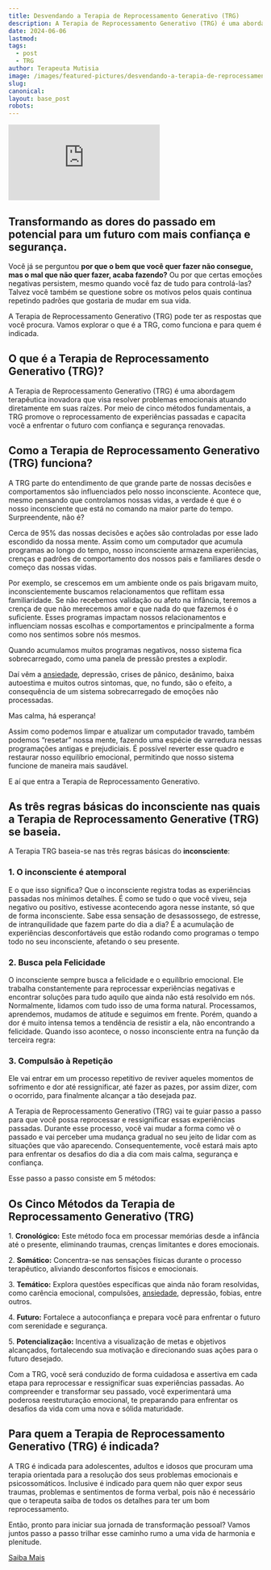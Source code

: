 ```yaml
---
title: Desvendando a Terapia de Reprocessamento Generativo (TRG)
description: A Terapia de Reprocessamento Generativo (TRG) é uma abordagem terapêutica para resolver problemas emocionais atuando diretamente na raíz.
date: 2024-06-06
lastmod:
tags:
  - post
  - TRG
author: Terapeuta Mutisia
image: /images/featured-pictures/desvendando-a-terapia-de-reprocessamento-regenerativo.webp
slug:
canonical:
layout: base_post
robots:
---
```


<div class="video">
<iframe src="https://www.youtube.com/embed/PY4cPPaBAuI?si=O8j0XY1v5el2KCdL" title="Você conhece a terapia TRG?" frameborder="0" allow="accelerometer; autoplay; clipboard-write; encrypted-media; gyroscope; picture-in-picture; web-share" referrerpolicy="strict-origin?-when-cross-origin" allowfullscreen loading="lazy"></iframe></div>

## Transformando as dores do passado em **potencial** para um futuro com mais **confiança** e **segurança**.

Você já se perguntou **por que o bem que você quer fazer não consegue, mas o mal que não quer fazer, acaba fazendo?** Ou por que certas emoções negativas persistem, mesmo quando você faz de tudo para controlá-las? Talvez você também se questione sobre os motivos pelos quais continua repetindo padrões que gostaria de mudar em sua vida.

A Terapia de Reprocessamento Generativo (TRG) pode ter as respostas que você procura. Vamos explorar o que é a TRG, como funciona e para quem é indicada.

## O que é a Terapia de Reprocessamento Generativo (TRG)?

A Terapia de Reprocessamento Generativo (TRG) é uma abordagem terapêutica inovadora que visa resolver problemas emocionais atuando diretamente em suas raízes. Por meio de cinco métodos fundamentais, a TRG promove o reprocessamento de experiências passadas e capacita você a enfrentar o futuro com confiança e segurança renovadas.

## Como a Terapia de Reprocessamento Generativo (TRG) funciona?

A TRG parte do entendimento de que grande parte de nossas decisões e comportamentos são influenciados pelo nosso inconsciente. Acontece que, mesmo pensando que controlamos nossas vidas, a verdade é que é o nosso inconsciente que está no comando na maior parte do tempo. Surpreendente, não é?

Cerca de 95% das nossas decisões e ações são controladas por esse lado escondido da nossa mente. Assim como um computador que acumula programas ao longo do tempo, nosso inconsciente armazena experiências, crenças e padrões de comportamento dos nossos pais e familiares desde o começo das nossas vidas.

Por exemplo, se crescemos em um ambiente onde os pais brigavam muito, inconscientemente buscamos relacionamentos que reflitam essa familiaridade. Se não recebemos validação ou afeto na infância, teremos a crença de que não merecemos amor e que nada do que fazemos é o suficiente. Esses programas impactam nossos relacionamentos e influenciam nossas escolhas e comportamentos e principalmente a forma como nos sentimos sobre nós mesmos.

Quando acumulamos muitos programas negativos, nosso sistema fica sobrecarregado, como uma panela de pressão prestes a explodir.

Daí vêm a <a href="/blog/tecnica_eft_para_ansiedade_passo_a_passo" target="_blank">ansiedade</a>, depressão, crises de pânico, desânimo, baixa autoestima e muitos outros sintomas, que, no fundo, são o efeito, a consequência de um sistema sobrecarregado de emoções não processadas.

Mas calma, há esperança!

Assim como podemos limpar e atualizar um computador travado, também podemos “resetar” nossa mente, fazendo uma espécie de varredura nessas programações antigas e prejudiciais. É possível reverter esse quadro e restaurar nosso equilíbrio emocional, permitindo que nosso sistema funcione de maneira mais saudável.

E aí que entra a Terapia de Reprocessamento Generativo.

## As três regras básicas do inconsciente nas quais a Terapia de Reprocessamento Generative (TRG) se baseia.

A Terapia TRG baseia-se nas três regras básicas do **inconsciente**:

### <span class="highlight">1.</span> O inconsciente é atemporal

E o que isso significa? Que o inconsciente registra todas as experiências passadas nos mínimos detalhes. É como se tudo o que você viveu, seja negativo ou positivo, estivesse acontecendo agora nesse instante, só que de forma inconsciente. Sabe essa sensação de desassossego, de estresse, de intranquilidade que fazem parte do dia a dia? É a acumulação de experiências desconfortáveis que estão rodando como programas o tempo todo no seu inconsciente, afetando o seu presente.

### <span class="highlight">2.</span> Busca pela Felicidade

O inconsciente sempre busca a felicidade e o equilíbrio emocional. Ele trabalha constantemente para reprocessar experiências negativas e encontrar soluções para tudo aquilo que ainda não está resolvido em nós. Normalmente, lidamos com tudo isso de uma forma natural. Processamos, aprendemos, mudamos de atitude e seguimos em frente. Porém, quando a dor é muito intensa temos a tendência de resistir a ela, não encontrando a felicidade. Quando isso acontece, o nosso inconsciente entra na função da terceira regra:

### <span class="highlight">3.</span> Compulsão à Repetição

Ele vai entrar em um processo repetitivo de reviver aqueles momentos de sofrimento e dor até ressignificar, até fazer as pazes, por assim dizer, com o ocorrido, para finalmente alcançar a tão desejada paz.

A Terapia de Reprocessamento Generativo (TRG) vai te guiar passo a passo para que você possa reprocessar e ressignificar essas experiências passadas. Durante esse processo, você vai mudar a forma como vê o passado e vai perceber uma mudança gradual no seu jeito de lidar com as situações que vão aparecendo. Consequentemente, você estará mais apto para enfrentar os desafios do dia a dia com mais calma, segurança e confiança.

Esse passo a passo consiste em 5 métodos:

## Os Cinco Métodos da Terapia de Reprocessamento Generativo (TRG)

<span class="highlight">1.</span> **Cronológico:** Este método foca em processar memórias desde a infância até o presente, eliminando traumas, crenças limitantes e dores emocionais.

<span class="highlight">2.</span> **Somático:** Concentra-se nas sensações físicas durante o processo terapêutico, aliviando desconfortos físicos e emocionais.

<span class="highlight">3.</span> **Temático:** Explora questões específicas que ainda não foram resolvidas, como carência emocional, compulsões, <a href="/blog/tecnica_eft_para_ansiedade_passo_a_passo" target="_blank">ansiedade</a>, depressão, fobias, entre outros.

<span class="highlight">4.</span> **Futuro:** Fortalece a autoconfiança e prepara você para enfrentar o futuro com serenidade e segurança.

<span class="highlight">5.</span> **Potencialização:** Incentiva a visualização de metas e objetivos alcançados, fortalecendo sua motivação e direcionando suas ações para o futuro desejado.

Com a TRG, você será conduzido de forma cuidadosa e assertiva em cada etapa para reprocessar e ressignificar suas experiências passadas. Ao compreender e transformar seu passado, você experimentará uma poderosa reestruturação emocional, te preparando para enfrentar os desafios da vida com uma nova e sólida maturidade.

## Para quem a Terapia de Reprocessamento Generativo (TRG) é indicada?

A TRG é indicada para adolescentes, adultos e idosos que procuram uma terapia orientada para a resolução dos seus problemas emocionais e psicossomáticos. Inclusive é indicado para quem não quer expor seus traumas, problemas e sentimentos de forma verbal, pois não é necessário que o terapeuta saiba de todos os detalhes para ter um bom reprocessamento.

Então, pronto para iniciar sua jornada de transformação pessoal? Vamos juntos passo a passo trilhar esse caminho rumo a uma vida de harmonia e plenitude.

<a href="/index" id="blog-call" class="btn">Saiba Mais</a>
